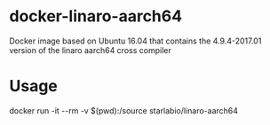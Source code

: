 # docker-linaro-aarch64
Docker image based on Ubuntu 16.04 that contains the 4.9.4-2017.01 version of the linaro aarch64 cross compiler

# Usage
docker run -it --rm -v $(pwd):/source starlabio/linaro-aarch64
